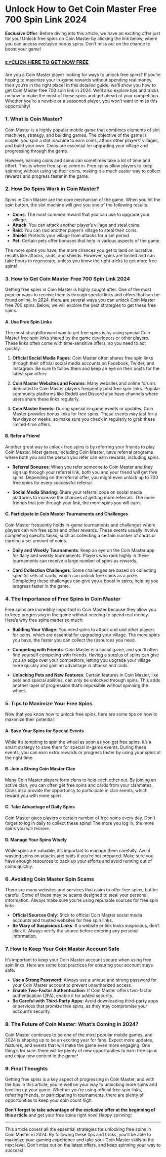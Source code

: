 # Unlock How to Get Coin Master Free 700 Spin Link 2024

**Exclusive Offer**: Before diving into this article, we have an exciting offer just for you! Unlock free spins on Coin Master by clicking the link below, where you can access exclusive bonus spins. Don’t miss out on the chance to boost your game!

### [👉CLICK HERE TO GET NOW FREE](https://jackmarkjr.github.io/spins/)

Are you a Coin Master player looking for ways to unlock free spins? If you’re hoping to maximize your in-game rewards without spending real money, then you’re in the right place! In this detailed guide, we’ll show you how to get Coin Master free 700 spin link in 2024. We’ll also explore tips and tricks on how to make the most of these spins and get ahead of your competition. Whether you’re a newbie or a seasoned player, you won’t want to miss this opportunity!

### 1. What is Coin Master?

Coin Master is a highly popular mobile game that combines elements of slot machines, strategy, and building games. The objective of the game is simple: you spin a slot machine to earn coins, attack other players’ villages, and build your own. Coins are essential for upgrading your village and progressing through the game.

However, earning coins and spins can sometimes take a lot of time and effort. This is where free spins come in. Free spins allow players to keep spinning without using up their coins, making it a much easier way to collect rewards and progress faster in the game.

### 2. How Do Spins Work in Coin Master?

Spins in Coin Master are the core mechanism of the game. When you hit the spin button, the slot machine will give you one of the following results:

- **Coins**: The most common reward that you can use to upgrade your village.
- **Attack**: You can attack another player’s village and steal coins.
- **Raid**: You can raid another player’s village to steal their coins.
- **Shield**: Protects your village from attacks for a set period.
- **Pet**: Certain pets offer bonuses that help in various aspects of the game.

The more spins you have, the more chances you get to land on lucrative results like attacks, raids, and shields. However, spins are limited and can take hours to regenerate, unless you know the right tricks to get more free spins!

### 3. How to Get Coin Master Free 700 Spin Link 2024

Getting free spins in Coin Master is highly sought after. One of the most popular ways to receive them is through special links and offers that can be found online. In 2024, there are several ways you can unlock Coin Master free 700 spins. Below, we will explore the best strategies to get these free spins.

#### A. Use Free Spin Links

The most straightforward way to get free spins is by using special Coin Master free spin links shared by the game developers or other players. These links often come with time-sensitive offers, so you need to act quickly.

1. **Official Social Media Pages**: Coin Master often shares free spin links through their official social media accounts on Facebook, Twitter, and Instagram. Be sure to follow them and keep an eye on their posts for the latest spin offers.
   
2. **Coin Master Websites and Forums**: Many websites and online forums dedicated to Coin Master players frequently post free spin links. Popular community platforms like Reddit and Discord also have channels where users share these links regularly.

3. **Coin Master Events**: During special in-game events or updates, Coin Master provides bonus links for free spins. These events may last for a few days or weeks, so make sure you check in regularly to grab these limited-time offers.

#### B. Refer a Friend

Another great way to unlock free spins is by referring your friends to play Coin Master. Most games, including Coin Master, have referral programs where both you and the person you refer can earn rewards, including spins.

- **Referral Bonuses**: When you refer someone to Coin Master and they sign up through your referral link, both you and your friend will get free spins. Depending on the referral offer, you might even unlock up to 700 free spins for every successful referral.

- **Social Media Sharing**: Share your referral code on social media platforms to increase the chances of getting more referrals. The more friends that join through your link, the more spins you will earn.

#### C. Participate in Coin Master Tournaments and Challenges

Coin Master frequently holds in-game tournaments and challenges where players can win free spins and other rewards. These events usually involve completing specific tasks, such as collecting a certain number of cards or earning a set amount of coins.

- **Daily and Weekly Tournaments**: Keep an eye on the Coin Master app for daily and weekly tournaments. Players who rank highly in these tournaments can receive a large number of spins as rewards.
  
- **Card Collection Challenges**: Some challenges are based on collecting specific sets of cards, which can unlock free spins as a prize. Completing these challenges can give you a boost in spins, helping you progress faster in the game.

### 4. The Importance of Free Spins in Coin Master

Free spins are incredibly important in Coin Master because they allow you to keep progressing in the game without needing to spend real money. Here’s why free spins matter so much:

- **Building Your Village**: You need spins to attack and raid other players for coins, which are essential for upgrading your village. The more spins you have, the faster you can collect the resources you need.

- **Competing with Friends**: Coin Master is a social game, and you’ll often find yourself competing with friends. Having a surplus of spins can give you an edge over your competitors, letting you upgrade your village more quickly and gain an advantage in attacks and raids.

- **Unlocking Pets and New Features**: Certain features in Coin Master, like pets and special abilities, can only be unlocked through spins. This adds another layer of progression that’s impossible without spinning the wheel.

### 5. Tips to Maximize Your Free Spins

Now that you know how to unlock free spins, here are some tips on how to maximize their potential:

#### A. Save Your Spins for Special Events

While it’s tempting to spin the wheel as soon as you get free spins, it’s a smart strategy to save them for special in-game events. During these events, you can earn extra rewards or progress faster by using your spins at the right time.

#### B. Join a Strong Coin Master Clan

Many Coin Master players form clans to help each other out. By joining an active clan, you can often get free spins and cards from your clanmates. Clans also provide the opportunity to participate in clan events, which reward you with more spins.

#### C. Take Advantage of Daily Spins

Coin Master gives players a certain number of free spins every day. Don’t forget to log in daily to collect these spins! The more you log in, the more spins you will receive.

#### D. Manage Your Spins Wisely

While spins are valuable, it’s important to manage them carefully. Avoid wasting spins on attacks and raids if you’re not prepared. Make sure you have enough resources to back up your efforts and avoid running out of coins quickly.

### 6. Avoiding Coin Master Spin Scams

There are many websites and services that claim to offer free spins, but be careful. Some of these may be scams designed to steal your personal information. Always make sure you’re using reputable sources for free spin links.

- **Official Sources Only**: Stick to official Coin Master social media accounts and trusted websites for free spin links.
- **Be Wary of Suspicious Links**: If a website or link looks suspicious, don’t click it. Always verify the source before entering any personal information.

### 7. How to Keep Your Coin Master Account Safe

It’s important to keep your Coin Master account secure when using free spin links. Here are some best practices for ensuring your account stays safe:

- **Use a Strong Password**: Always use a unique and strong password for your Coin Master account to prevent unauthorized access.
- **Enable Two-Factor Authentication**: If Coin Master offers two-factor authentication (2FA), enable it for added security.
- **Be Careful with Third-Party Apps**: Avoid downloading third-party apps or services that promise free spins, as they may compromise your account’s security.

### 8. The Future of Coin Master: What’s Coming in 2024?

Coin Master continues to be one of the most popular mobile games, and 2024 is shaping up to be an exciting year for fans. Expect more updates, features, and events that will make the game even more engaging. One thing’s for sure: there will be plenty of new opportunities to earn free spins and enjoy new content in the game!

### 9. Final Thoughts

Getting free spins is a key aspect of progressing in Coin Master, and with the tips in this article, you’re well on your way to unlocking more spins and leveling up your game. Whether you’re using official free spin links, referring friends, or participating in tournaments, there are plenty of opportunities to keep your spin count high.

**Don’t forget to take advantage of the exclusive offer at the beginning of this article** and get your free spins right now! Happy spinning!

---

This article covers all the essential strategies for unlocking free spins in Coin Master in 2024. By following these tips and tricks, you’ll be able to maximize your gaming experience and take your Coin Master skills to the next level. Don’t miss out on the latest offers, and keep spinning your way to success!
